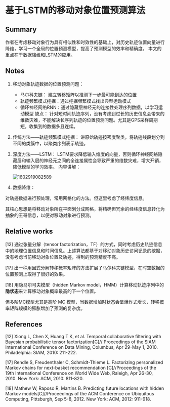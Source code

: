 # 基于LSTM的移动对象位置预测算法

## Summary
作者在考虑移动对象行为具有相似性和时效性的基础上，对历史轨迹位置向量进行降维，学习一个全局的位置预测模型，提高了预测模型的效率和精确度。
本文的重点在于数据降维和LSTM的应用。

## Notes
1. 移动对象轨迹数据的位置预测问题：
	* 马尔科夫链： 建立转移矩阵以推测下一步最可能到达的位置
	* 轨迹频繁模式挖掘：通过挖掘频繁模式找出典型运动模式
	* 循环神经网络RNN：通过隐藏层神经元的连接性处理序列数据，以学习运动模型
缺点：
	针对短时间轨迹序列，没有考虑到过长的历史信息会带来的维数灾难，不能解决长序列轨迹的位置预测问题。尤其是GPS采样周期短，收集到的数据多且连续。

2. 传统方法——轨迹频繁模式挖掘：
	讲原始轨迹按密度聚类，将轨迹线段划分到不同的类簇中，以聚类序列表示轨迹。
	
3. 深度方法——LSTM：
	LSTM要求降低输入维度的向量，否则循环神经网络隐藏层和输入层的神经元之间的全连接属性会导致严重的维数灾难，增大开销，降低模型的学习效率。
	内容讲解：
	
	![1602919082589](C:\Users\11849\AppData\Roaming\Typora\typora-user-images\1602919082589.png)
	
	
	
4. 数据降维：

  对轨迹数据进行预处理，常用网格化的方法。但这里考虑了经纬度信息。

  其核心思想是将移动对象所在平面划分成网格，将精确但冗余的经纬度信息转化为抽象的王哥信息，以便对移动对象进行预测。
## Relative works
[12] 通过张量分解（tensor factorization，TF）的方式，同时考虑历史轨迹信息中的地理位置信息和时间信息。上述算法都基于对移动对象历史访问记录的挖掘，没有考虑当前移动对象位置及轨迹，得到的预测精度不高。

[17] 出一种用因式分解转移概率矩阵的方法扩展了马尔科夫链模型，在时空数据的位置预测上取得了很好的效果。

[18] 用隐马尔可夫模型（hidden Markov model，HMM）计算移动轨迹序列中的**隐状态**来计算移动对象概率最高的下一个位置。

但多阶MC模型尤其是高阶 MC 模型，当数据增加时状态会呈爆炸式增长，转移概率矩阵规模的膨胀增加了预测的复杂度。


## References
 [12] Xiong L, Chen X, Huang T K, et al. Temporal collaborative filtering with Bayesian probabilistic tensor factorization[C]// Proceedings of the SIAM International Conference on Data Mining, Columbus, Apr 29-May 1, 2010. Philadelphia: SIAM, 2010: 211-222. 

 [17] Rendle S, Freudenthaler C, Schmidt-Thieme L. Factorizing personalized Markov chains for next-basket recommendation [C]//Proceedings of the 19th International Conference on World Wide Web, Raleigh, Apr 26-30, 2010. New York: ACM, 2010: 811-820. 

[18] Mathew W, Raposo R, Martins B. Predicting future locations with hidden Markov models[C]//Proceedings of the ACM Conference on Ubiquitous Computing, Pittsburgh, Sep 5-8, 2012. New York: ACM, 2012: 911-918. 

